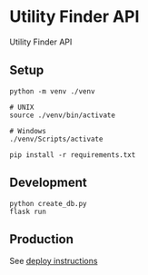 # Utility Finder API

Utility Finder API

## Setup

    python -m venv ./venv

    # UNIX
    source ./venv/bin/activate

    # Windows
    ./venv/Scripts/activate

    pip install -r requirements.txt

## Development

    python create_db.py
    flask run

## Production

See [deploy instructions](DEPLOY.md)